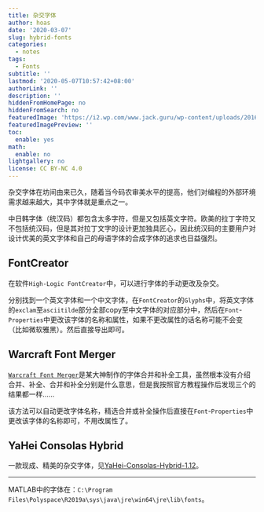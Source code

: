 ```yaml
---
title: 杂交字体
author: hoas
date: '2020-03-07'
slug: hybrid-fonts
categories:
  - notes
tags:
  - Fonts
subtitle: ''
lastmod: '2020-05-07T10:57:42+08:00'
authorLink: ''
description: ''
hiddenFromHomePage: no
hiddenFromSearch: no
featuredImage: 'https://i2.wp.com/www.jack.guru/wp-content/uploads/2016/10/all-work-and-no-play-make-jake-a-dull-boy.jpg?resize=570%2C285&ssl=1'
featuredImagePreview: ''
toc:
  enable: yes
math:
  enable: no
lightgallery: no
license: CC BY-NC 4.0
---
```


杂交字体在坊间由来已久，随着当今码农审美水平的提高，他们对编程的外部环境需求越来越大，其中字体就是重点之一。

中日韩字体（统汉码）都包含太多字符，但是又包括英文字符。欧美的拉丁字符又不包括统汉码，但是其对拉丁文字的设计更加独具匠心，因此统汉码的主要用户对设计优美的英文字体和自己的母语字体的合成字体的追求也日益强烈。

<!--more-->

## FontCreator

在软件`High-Logic FontCreator`中，可以进行字体的手动更改及杂交。

分别找到一个英文字体和一个中文字体，在`FontCreator`的`Glyphs`中，将英文字体的`exclam`至`asciitilde`部分全部copy至中文字体的对应部分中，然后在`Font`-`Properties`中更改该字体的名称和属性，如果不更改属性的话名称可能不会变（比如微软雅黑）。然后直接导出即可。

## Warcraft Font Merger

[`Warcraft Font Merger`](https://github.com/nowar-fonts/Warcraft-Font-Merger)是某大神制作的字体合并和补全工具，虽然根本没有介绍合并、补全、合并和补全分别是什么意思，但是我按照官方教程操作后发现三个的结果都一样……

该方法可以自动更改字体名称，精选合并或补全操作后直接在`Font`-`Properties`中更改该字体的名称即可，不用改属性了。

## YaHei Consolas Hybrid

一款现成、精美的杂交字体，见[YaHei-Consolas-Hybrid-1.12](https://github.com/yakumioto/YaHei-Consolas-Hybrid-1.12)。

---

MATLAB中的字体在：`C:\Program Files\Polyspace\R2019a\sys\java\jre\win64\jre\lib\fonts`。
